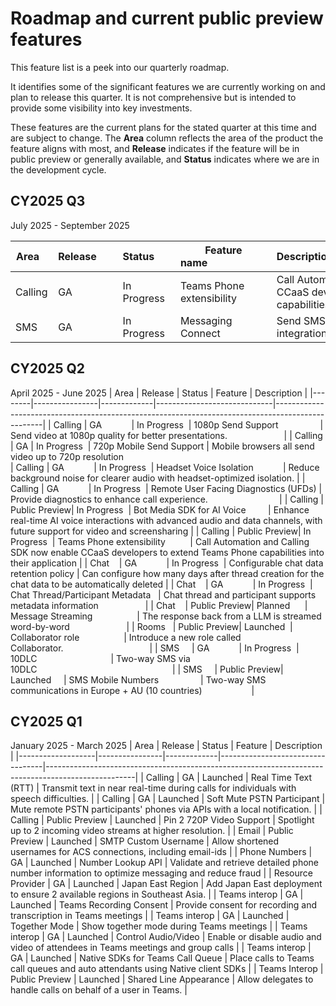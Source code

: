 # Roadmap and current public preview features

This feature list is a peek into our quarterly roadmap. <!--, and clones [our GitHub project](https://github.com/Azure/Communication/projects/1) --> 

It identifies some of the significant features we are currently working on and plan to release this quarter. <!--a rough timeframe for when you can expect to see them.--> It is not comprehensive but is intended to provide some visibility into key investments.

These features are the current plans for the stated quarter at this time and are subject to change. The **Area** column reflects the area of the product the feature aligns with most, and **Release**  indicates if the feature will be in public preview or generally available, and **Status** indicates where we are in the development cycle. <!-- Links are provided to Azure DevOps (ADO) tracking that is used internally by Microsoft.-->

## CY2025 Q3
July 2025 - September 2025

| Area    | Release       | Status       | Feature name                       | Description                                                                 |
|---------|---------------|--------------|------------------------------------|-----------------------------------------------------------------------------|
| Calling | GA            | In Progress  | Teams Phone extensibility          | Call Automation and Calling SDK now enable CCaaS developers to extend Teams Phone capabilities into their application                           |
| SMS     | GA            | In Progress  | Messaging Connect                  | Send SMS globally through a single integration.                             |



## CY2025 Q2

April 2025 - June 2025
| Area   | Release        | Status      | Feature                     | Description                                                                                       |
|--------|----------------|-------------|-----------------------------|--------------------------------------------------------------------------------------------------|
| Calling | GA            | In Progress  | 1080p Send Support                 | Send video at 1080p quality for better presentations.                       |
| Calling | GA            | In Progress  | 720p Mobile Send Support    | Mobile browsers all send video up to 720p resolution  
| Calling | GA            | In Progress  | Headset Voice Isolation            | Reduce background noise for clearer audio with headset-optimized isolation. |
| Calling | GA            | In Progress  | Remote User Facing Diagnostics (UFDs) | Provide diagnostics to enhance call experience.                             |
| Calling | Public Preview| In Progress  | Bot Media SDK for AI Voice         | Enhance real-time AI voice interactions with advanced audio and data channels, with future support for video and screensharing |
| Calling | Public Preview| In Progress  | Teams Phone extensibility          | Call Automation and Calling SDK now enable CCaaS developers to extend Teams Phone capabilities into their application |
| Chat    | GA            | In Progress  | Configurable chat data retention policy | Can configure how many days after thread creation for the chat data to be automatically deleted |
| Chat    | GA            | In Progress  | Chat Thread/Participant Metadata   | Chat thread and participant supports metadata information                   |
| Chat    | Public Preview| Planned      | Message Streaming                  | The response back from a LLM is streamed word-by-word                       |
| Rooms   | Public Preview| Launched  | Collaborator role                  | Introduce a new role called Collaborator.                                   |
| SMS     | GA            | In Progress  | 10DLC                              | Two-way SMS via 10DLC                                                       |
| SMS     | Public Preview| Launched     | SMS Mobile Numbers                 | Two-way SMS communications in Europe + AU (10 countries)                    |


## CY2025 Q1

January 2025 - March 2025
| Area              | Release        | Status      | Feature                          | Description                                                                                        |
|-------------------|----------------|-------------|----------------------------------|----------------------------------------------------------------------------------------------------|
| Calling           | GA             | Launched    | Real Time Text (RTT)             | Transmit text in near real-time during calls for individuals with speech difficulties.             |
| Calling           | GA             | Launched | Soft Mute PSTN Participant       | Mute remote PSTN participants' phones via APIs with a local notification.                          |
| Calling           | Public Preview             | Launched | Pin 2 720P Video Support         | Spotlight up to 2 incoming video streams at higher resolution.                                     |
| Email             | Public Preview | Launched     | SMTP Custom Username             | Allow shortened usernames for ACS connections, including email-ids                                 |
| Phone Numbers     | GA             | Launched    | Number Lookup API                | Validate and retrieve detailed phone number information to optimize messaging and reduce fraud     |
| Resource Provider | GA             | Launched | Japan East Region                | Add Japan East deployment to ensure 2 available regions in Southeast Asia.                         |
| Teams interop     | GA             | Launched    | Teams Recording Consent          | Provide consent for recording and transcription in Teams meetings                                  |
| Teams interop     | GA             | Launched    | Together Mode                    | Show together mode during Teams meetings                                                           |
| Teams interop     | GA             | Launched    | Control Audio/Video              | Enable or disable audio and video of attendees in Teams meetings and group calls                   |
| Teams interop     | GA             | Launched    | Native SDKs for Teams Call Queue | Place calls to Teams call queues and auto attendants using Native client SDKs                      |
| Teams Interop     | Public Preview | Launched    | Shared Line Appearance           | Allow delegates to handle calls on behalf of a user in Teams.                                      |
